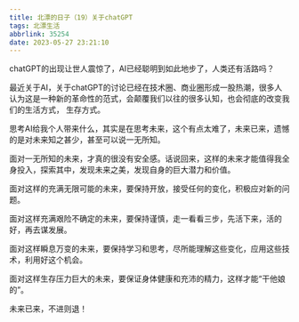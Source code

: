 ```yaml
---
title: 北漂的日子（19）关于chatGPT
tags: 北漂生活
abbrlink: 35254
date: 2023-05-27 23:21:10
---
```


chatGPT的出现让世人震惊了，AI已经聪明到如此地步了，人类还有活路吗？

最近关于AI，关于chatGPT的讨论已经在技术圈、商业圈形成一股热潮，很多人认为这是一种新的革命性的范式，会颠覆我们以往的很多认知，也会彻底的改变我们的生活方式， 生存方式。

思考AI给我个人带来什么，其实是在思考未来，这个有点太难了，未来已来，遗憾的是对未来知之甚少，甚至可以说一无所知。

面对一无所知的未来，才真的很没有安全感。话说回来，这样的未来才能值得我全身投入，探索其中，发现未来之美，发现自身的巨大潜力和价值。

面对这样的充满无限可能的未来，要保持开放，接受任何的变化，积极应对新的问题。

面对这样充满艰险不确定的未来，要保持谨慎，走一看看三步，先活下来，活的好，再去谋发展。

面对这样瞬息万变的未来，要保持学习和思考，尽所能理解这些变化，应用这些技术，利用好这个机会。

面对这样生存压力巨大的未来，要保证身体健康和充沛的精力，这样才能“干他娘的”。

未来已来，不进则退！



